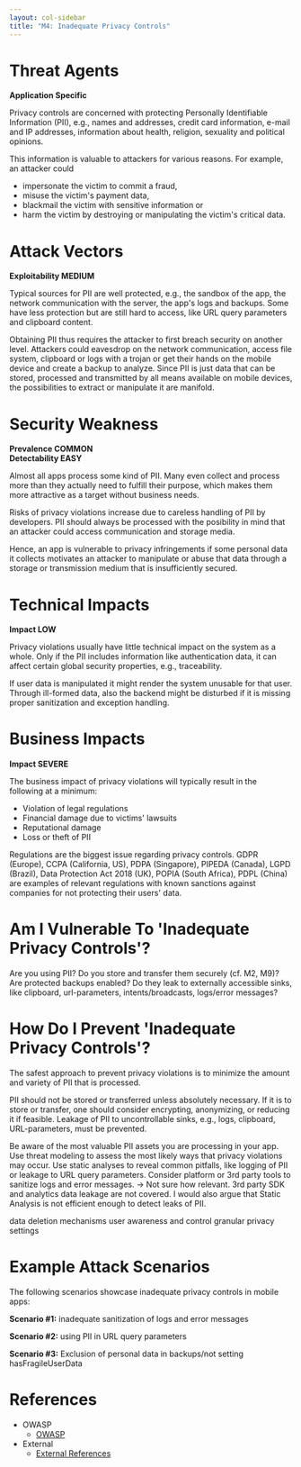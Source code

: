 ```yaml
---
layout: col-sidebar
title: "M4: Inadequate Privacy Controls"
---
```


# Threat Agents

**Application Specific**

Privacy controls are concerned with protecting Personally Identifiable Information (PII), e.g., names and addresses, credit card information, e-mail and IP addresses, information about health, religion, sexuality and political opinions. 

This information is valuable to attackers for various reasons. For example, an attacker could

- impersonate the victim to commit a fraud,
- misuse the victim's payment data,
- blackmail the victim with sensitive information or
- harm the victim by destroying or manipulating the victim's critical data.


# Attack Vectors	

**Exploitability MEDIUM**

Typical sources for PII are well protected, e.g., the sandbox of the app, the network communication with the server, the app's logs and backups. Some have less protection but are still hard to access, like URL query parameters and clipboard content.

Obtaining PII thus requires the attacker to first breach security on another level. Attackers could eavesdrop on the network communication, access file system, clipboard or logs with a trojan or get their hands on the mobile device and create a backup to analyze. Since PII is just data that can be stored, processed and transmitted by all means available on mobile devices, the possibilities to extract or manipulate it are manifold.


# Security Weakness	

**Prevalence COMMON** <br/>
**Detectability EASY**

Almost all apps process some kind of PII. Many even collect and process more than they actually need to fulfill their purpose, which makes them more attractive as a target without business needs.

Risks of privacy violations increase due to careless handling of PII by developers. PII should always be processed with the posibility in mind that an attacker could access communication and storage media. 

Hence, an app is vulnerable to privacy infringements if some personal data it collects motivates an attacker to manipulate or abuse that data through a storage or transmission medium that is insufficiently secured.


# Technical Impacts	

**Impact LOW**

Privacy violations usually have little technical impact on the system as a whole. Only if the PII includes information like authentication data, it can affect certain global security properties, e.g., traceability. 

If user data is manipulated it might render the system unusable for that user. Through ill-formed data, also the backend might be disturbed if it is missing proper sanitization and exception handling.


# Business Impacts

**Impact SEVERE** 

The business impact of privacy violations will typically result in the following at a minimum:

- Violation of legal regulations
- Financial damage due to victims' lawsuits
- Reputational damage
- Loss or theft of PII

Regulations are the biggest issue regarding privacy controls.  GDPR (Europe), CCPA (California, US), PDPA (Singapore), PIPEDA (Canada), LGPD (Brazil), Data Protection Act 2018 (UK), POPIA (South Africa), PDPL (China) are examples of relevant regulations with known sanctions against companies for not protecting their users' data.


# Am I Vulnerable To 'Inadequate Privacy Controls'?

Are you using PII?
Do you store and transfer them securely (cf. M2, M9)?
Are protected backups enabled?
Do they leak to externally accessible sinks, like clipboard, url-parameters, intents/broadcasts, logs/error messages?


# How Do I Prevent 'Inadequate Privacy Controls'?

The safest approach to prevent privacy violations is to minimize the amount and variety of PII that is processed.

PII should not be stored or transferred unless absolutely necessary. If it is to store or transfer, one should consider encrypting, anonymizing, or reducing it if feasible. Leakage of PII to uncontrollable sinks, e.g., logs, clipboard, URL-parameters, must be prevented.

Be aware of the most valuable PII assets you are processing in your app. Use threat modeling to assess the most likely ways that privacy violations may occur. Use static analyses to reveal common pitfalls, like logging of PII or leakage to URL query parameters. Consider platform or 3rd party tools to sanitize logs and error messages. -> Not sure how relevant. 3rd party SDK and analytics data leakage are not covered. I would also argue that Static Analysis is not efficient enough to detect leaks of PII.

data deletion mechanisms
user awareness and control
granular privacy settings


# Example Attack Scenarios

The following scenarios showcase inadequate privacy controls in mobile apps:

**Scenario #1:** inadequate sanitization of logs and error messages

**Scenario #2:** using PII in URL query parameters

**Scenario #3:** Exclusion of personal data in backups/not setting hasFragileUserData

# References

- OWASP
  - [OWASP](https://www.owasp.org/index.php/OWASP_Top_Ten)
- External
  - [External References](http://cwe.mitre.org/)
